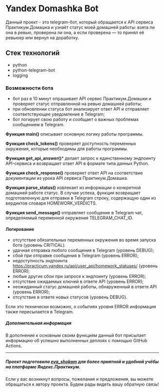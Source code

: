 # Yandex Domashka Bot
Данный проект - это telegram-бот, который обращается к API сервиса Практикум.Домашка и узнаёт статус моей домашней работы: взята ли она в ревью, проверена ли она, а если проверена — то принял её ревьюер или вернул на доработку.
## Стек технологий
- python
- python-telegram-bot
- logging

### Возможности бота
- бот раз в 10 минут опрашивает API сервис Практикум.Домашки и проверяет статус отправленной на ревью домашней работы;
- при обновлении статуса бот анализирует ответ API и отправляет соответствующее уведомление в Telegram;
- бот логирует свою работу и сообщает о важных проблемах сообщением в Telegram.
  
**Функция main()** описывает основную логику работы программы.
  
**Функция check_tokens()** проверяет доступность переменных окружения, которые необходимы для работы программы. 

**Функция get_api_answer()*** делает запрос к единственному эндпоинту API-сервиса и возвращает ответ API в формате типа данных Python.

**Функция check_response()** проверяет ответ API на соответствие документации из урока API сервиса Практикум.Домашка.

**Функция parse_status()** извлекает из информации о конкретной домашней работе статус. В случае успеха, функция возвращает подготовленную для отправки в Telegram строку, содержащую один из вердиктов словаря HOMEWORK_VERDICTS.

**Функция send_message()** отправляет сообщение в Telegram чат, определяемый переменной окружения TELEGRAM_CHAT_ID. 

#### Логирование
- отсутствие обязательных переменных окружения во время запуска бота (уровень CRITICAL).
- удачная отправка любого сообщения в Telegram (уровень DEBUG);
- сбой при отправке сообщения в Telegram (уровень ERROR);
- недоступность эндпоинта https://practicum.yandex.ru/api/user_api/homework_statuses/ (уровень ERROR);
- любые другие сбои при запросе к эндпоинту (уровень ERROR);
- отсутствие ожидаемых ключей в ответе API (уровень ERROR);
- неожиданный статус домашней работы, обнаруженный в ответе API (уровень ERROR);
- отсутствие в ответе новых статусов (уровень DEBUG).

Если это технически возможно, о событиях уровня ERROR информация также пересылается в Telegram.

##### Дополнительная информация
В дополнение к основным своим функциям данный бот присылает информацию об успешно выполненных деплоях с помощью GitHub Actions.

---

##### Проект подготовила [eva_shokom](https://github.com/eva-shokom) для более приятной и удобной учёбы на платформе Яндекс.Практикум. 

Если у вас возникнут вопросы, пожелания и предложения, вы можете обращаться к автору проекта. Будем рады видеть вашу обратную связь! 

